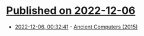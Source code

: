# [Published on 2022-12-06](index.md)

* [2022-12-06, 00:32:41](https://news.ycombinator.com/item?id=33874134) - [Ancient Computers (2015)](https://ethw.org/Ancient_Computers)
